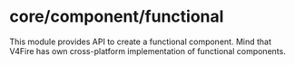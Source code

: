 # core/component/functional

This module provides API to create a functional component.
Mind that V4Fire has own cross-platform implementation of functional components.
